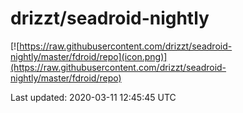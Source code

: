 
# drizzt/seadroid-nightly

[![https://raw.githubusercontent.com/drizzt/seadroid-nightly/master/fdroid/repo](icon.png)](https://raw.githubusercontent.com/drizzt/seadroid-nightly/master/fdroid/repo)

Last updated: 2020-03-11 12:45:45 UTC
